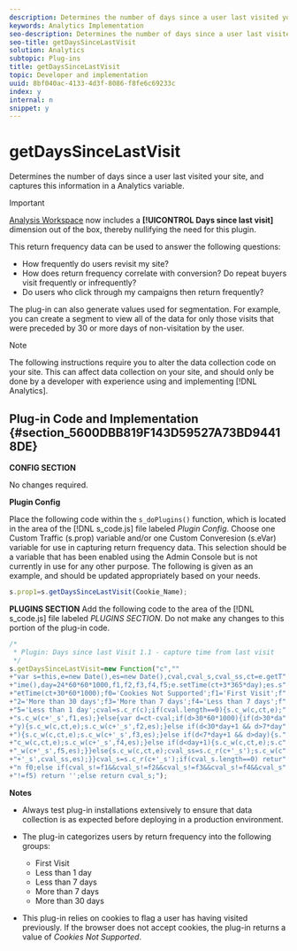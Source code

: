 ```yaml
---
description: Determines the number of days since a user last visited your site, and captures this information in a Analytics variable.
keywords: Analytics Implementation
seo-description: Determines the number of days since a user last visited your site, and captures this information in a Analytics variable.
seo-title: getDaysSinceLastVisit
solution: Analytics
subtopic: Plug-ins
title: getDaysSinceLastVisit
topic: Developer and implementation
uuid: 8bf040ac-4133-4d3f-8086-f8fe6c69233c
index: y
internal: n
snippet: y
---
```


# getDaysSinceLastVisit

Determines the number of days since a user last visited your site, and captures this information in a Analytics variable.

>[!IMPORTANT]
>
>[Analysis Workspace](https://marketing.adobe.com/resources/help/en_US/analytics/analysis-workspace/) now includes a **[!UICONTROL Days since last visit]** dimension out of the box, thereby nullifying the need for this plugin.

This return frequency data can be used to answer the following questions:

* How frequently do users revisit my site? 
* How does return frequency correlate with conversion? Do repeat buyers visit frequently or infrequently? 
* Do users who click through my campaigns then return frequently?

The plug-in can also generate values used for segmentation. For example, you can create a segment to view all of the data for only those visits that were preceded by 30 or more days of non-visitation by the user.

>[!NOTE]
>
>The following instructions require you to alter the data collection code on your site. This can affect data collection on your site, and should only be done by a developer with experience using and implementing [!DNL Analytics].

## Plug-in Code and Implementation {#section_5600DBB819F143D59527A73BD94418DE}

**CONFIG SECTION**

No changes required.

**Plugin Config**

Place the following code within the `s_doPlugins()` function, which is located in the area of the [!DNL s_code.js] file labeled *Plugin Config*. Choose one Custom Traffic (s.prop) variable and/or one Custom Converesion (s.eVar) variable for use in capturing return frequency data. This selection should be a variable that has been enabled using the Admin Console but is not currently in use for any other purpose. The following is given as an example, and should be updated appropriately based on your needs.

```js
s.prop1=s.getDaysSinceLastVisit(Cookie_Name);
```

**PLUGINS SECTION** 
Add the following code to the area of the [!DNL s_code.js] file labeled *PLUGINS SECTION*. Do not make any changes to this portion of the plug-in code. 

```js
/* 
 * Plugin: Days since last Visit 1.1 - capture time from last visit 
 */ 
s.getDaysSinceLastVisit=new Function("c","" 
+"var s=this,e=new Date(),es=new Date(),cval,cval_s,cval_ss,ct=e.getT" 
+"ime(),day=24*60*60*1000,f1,f2,f3,f4,f5;e.setTime(ct+3*365*day);es.s" 
+"etTime(ct+30*60*1000);f0='Cookies Not Supported';f1='First Visit';f" 
+"2='More than 30 days';f3='More than 7 days';f4='Less than 7 days';f" 
+"5='Less than 1 day';cval=s.c_r(c);if(cval.length==0){s.c_w(c,ct,e);" 
+"s.c_w(c+'_s',f1,es);}else{var d=ct-cval;if(d>30*60*1000){if(d>30*da" 
+"y){s.c_w(c,ct,e);s.c_w(c+'_s',f2,es);}else if(d<30*day+1 && d>7*day" 
+"){s.c_w(c,ct,e);s.c_w(c+'_s',f3,es);}else if(d<7*day+1 && d>day){s." 
+"c_w(c,ct,e);s.c_w(c+'_s',f4,es);}else if(d<day+1){s.c_w(c,ct,e);s.c" 
+"_w(c+'_s',f5,es);}}else{s.c_w(c,ct,e);cval_ss=s.c_r(c+'_s');s.c_w(c" 
+"+'_s',cval_ss,es);}}cval_s=s.c_r(c+'_s');if(cval_s.length==0) retur" 
+"n f0;else if(cval_s!=f1&&cval_s!=f2&&cval_s!=f3&&cval_s!=f4&&cval_s" 
+"!=f5) return '';else return cval_s;");
```

**Notes**

* Always test plug-in installations extensively to ensure that data collection is as expected before deploying in a production environment. 
* The plug-in categorizes users by return frequency into the following groups:

    * First Visit 
    * Less than 1 day 
    * Less than 7 days 
    * More than 7 days 
    * More than 30 days

* This plug-in relies on cookies to flag a user has having visited previously. If the browser does not accept cookies, the plug-in returns a value of *Cookies Not Supported*.

